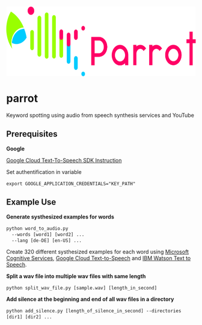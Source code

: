 <p align="center">
  <img width="600" height="185,005"
       src="https://raw.githubusercontent.com/castorini/parrot/master/logo/logotype%20horizontal.png">
</p>

# parrot
Keyword spotting using audio from speech synthesis services and YouTube

## Prerequisites ##
**Google**

[Google Cloud Text-To-Speech SDK Instruction](https://cloud.google.com/text-to-speech/docs/libraries)

Set authentification in variable 
```
export GOOGLE_APPLICATION_CREDENTIALS="KEY_PATH"
```
## Example Use
**Generate systhesized examples for words**
```
python word_to_audio.py 
  --words [word1] [word2] ...
  --lang [de-DE] [en-US] ...
```
Create 320 different systhesized examples for each word using [Microsoft Cognitive Services](https://azure.microsoft.com/en-ca/services/cognitive-services/text-to-speech/), [Google Cloud Text-to-Speech](https://cloud.google.com/text-to-speech/) and [IBM Watson Text to Speech](https://www.ibm.com/watson/services/text-to-speech/).

**Split a wav file into multiple wav files with same length**
```
python split_wav_file.py [sample.wav] [length_in_second]
```

**Add silence at the beginning and end of all wav files in a directory**
```
python add_silence.py [length_of_silence_in_second] --directories [dir1] [dir2] ...
```

